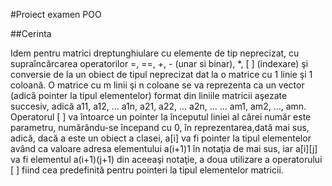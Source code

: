 #Proiect examen POO

##Cerinta

Idem pentru matrici dreptunghiulare cu elemente de tip neprecizat, cu
supraîncărcarea operatorilor =, ==, +, - (unar si binar), *, [ ] (indexare)
şi conversie de la un obiect de tipul neprecizat dat la o matrice cu 1 linie şi 1
coloană. O matrice cu m linii şi n coloane se va reprezenta ca un vector
(adică pointer la tipul elementelor) format din liniile matricii aşezate
succesiv, adică a11, a12, ... a1n, a21, a22, ... a2n, ... ... am1, am2, ..., amn. Operatorul [
] va întoarce un pointer la începutul liniei al cărei număr este parametru,
numărându-se începand cu 0, în  reprezentarea,dată mai sus, adică, dacă a
este un obiect a clasei,  a[i] va fi pointer la tipul elementelor având ca
valoare adresa elementului a(i+1)1 în notaţia de mai sus, iar a[i][j] va fi
elementul a(i+1)(j+1) din aceeaşi notaţie, a doua utilizare a operatorului [ ]
fiind cea predefinită pentru pointeri la tipul elementelor matricii.

